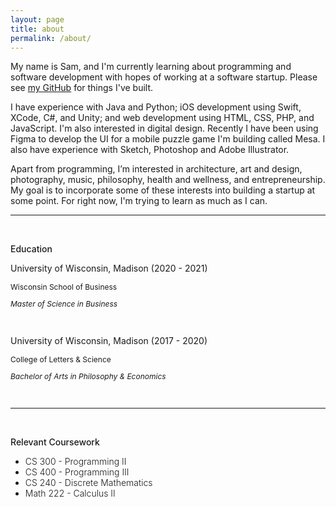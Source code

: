 ```yaml
---
layout: page
title: about
permalink: /about/
---
```


My name is Sam, and I'm currently learning about programming and software development with hopes of working at a software startup. Please see <a href="https://github.com/samwessley">my GitHub</a> for things I've built.

I have experience with Java and Python; iOS development using Swift, XCode, C#, and Unity; and web development using HTML, CSS, PHP, and JavaScript. I'm also interested in digital design. Recently I have been using Figma to develop the UI for a mobile puzzle game I'm building called Mesa. I also have experience with Sketch, Photoshop and Adobe Illustrator.

Apart from programming, I’m interested in architecture, art and design, photography, music, philosophy, health and wellness, and entrepreneurship. My goal is to incorporate some of these interests into building a startup at some point. For right now, I'm trying to learn as much as I can.



---

<br>

<div class="education">
    <p style="font-weight:500">Education</p>
    <p>University of Wisconsin, Madison (2020 - 2021)</p>
    <p style="font-size: 12px">Wisconsin School of Business</p>
    <p style="font-size: 12px; font-style: italic">Master of Science in Business</p>
    <br>
    <p>University of Wisconsin, Madison (2017 - 2020)</p>
    <p style="font-size: 12px">College of Letters & Science</p>
    <p style="font-size: 12px; font-style: italic">Bachelor of Arts in Philosophy & Economics</p>
</div>

<br>

--- 

<br>

<div class="relevant-coursework">
    <p style="font-weight:500">Relevant Coursework</p>
    <ul>
        <li style="font-weight: 300">CS 300 - Programming II</li>
        <li style="font-weight: 300">CS 400 - Programming III</li>
        <li style="font-weight: 300">CS 240 - Discrete Mathematics</li>
        <li style="font-weight: 300">Math 222 - Calculus II</li>
    </ul>
</div>
